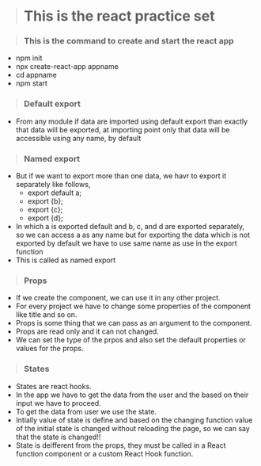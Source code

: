 > # This is the react practice set

<!-- This is the command to create and start the react app -->

> ### This is the command to create and start the react app
- npm init
- npx create-react-app appname
- cd appname
- npm start

<!-- Default export -->

> ### Default export
- From any module if data are imported using default export than exactly that data will be exported, at importing point only that data will be accessible using any name, by default

<!-- Named export -->

> ### Named export
- But if we want to export more than one data, we havr to export it separately like follows,
    - export default a;
    - export {b};
    - export {c};
    - export {d};
- In which a is exported default and b, c, and d are exported separately, so we can access a as any name but for exporting the data which is not exported by default we have to use same name as use in the export function
- This is called as named export

<!-- Props -->

> ### Props
- If we create the component, we can use it in any other project.
- For every project we have to change some properties of the component like title and so on.
- Props is some thing that we can pass as an argument to the component.
- Props are read only and it can not changed.
- We can set the type of the prpos and also set the default properties or values for the props.

<!-- States -->

> ### States

- States are react hooks.
- In the app we have to get the data from the user and the based on their input we have to proceed.
- To get the data from user we use the state.
- Intially value of state is define and based on the changing function value of the initial state is changed without reloading the page, so we can say that the state is changed!!
- State is deifferent from the props, they must be called in a React function component or a custom React Hook function.
